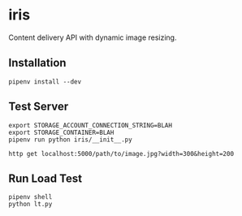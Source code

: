 # iris

Content delivery API with dynamic image resizing.

## Installation

```shell
pipenv install --dev
```

## Test Server

```shell
export STORAGE_ACCOUNT_CONNECTION_STRING=BLAH
export STORAGE_CONTAINER=BLAH
pipenv run python iris/__init__.py
```

```shell
http get localhost:5000/path/to/image.jpg?width=300&height=200
```

## Run Load Test

```shell
pipenv shell
python lt.py
```
